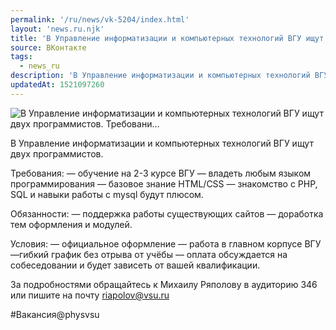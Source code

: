 ```yaml
---
permalink: '/ru/news/vk-5204/index.html'
layout: 'news.ru.njk'
title: 'В Управление информатизации и компьютерных технологий ВГУ ищут двух программистов. Требовани'
source: ВКонтакте
tags:
  - news_ru
description: 'В Управление информатизации и компьютерных технологий ВГУ ищут двух программистов. Требовани…'
updatedAt: 1521097260
---
```

![В Управление информатизации и компьютерных технологий ВГУ ищут двух программистов. Требовани…](https://sun9-61.userapi.com/impf/c840536/v840536116/68dcb/jVqIhQlXHgY.jpg?size=900x600&quality=96&proxy=1&sign=8869b43cb51a2786ea9bf311a47d32b7&c_uniq_tag=5uf6IQxT3vQGFZld4Ql2yNNu6-LxjrYTc62CD_TYti4&type=album)

В Управление информатизации и компьютерных технологий ВГУ ищут двух программистов.

Требования:
— ​обучение на 2-3 курсе ВГУ
—​ владеть любым языком программирования
—​ базовое знание HTML/CSS
—​ знакомство с PHP, SQL и навыки работы с mysql будут плюсом.

Обязанности:
— поддержка работы существующих сайтов
—​ доработка тем оформления и модулей.

Условия:
—​ официальное оформление
—​ работа в главном корпусе ВГУ
—​ гибкий график без отрыва от учёбы
—​ оплата обсуждается на собеседовании и будет зависеть от вашей квалификации.

За подробностями обращайтесь к Михаилу Ряполову в аудиторию 346 или пишите на почту ​riapolov@vsu.ru​

#Вакансия@physvsu
